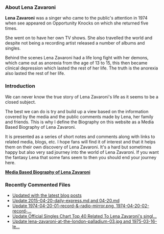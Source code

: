 ### About Lena Zavaroni

<p><strong>Lena Zavaroni</strong> was a singer who came to the public's attention in 1974 when see appeared on Opportunity Knocks on which she returned five times.</p>

<p>She went on to have her own TV shows. She also travelled the world and despite not being a recording artist released a number of albums and singles.</p>

<p>Behind the scenes Lena Zavaroni had a life long fight with her demons, which came out as anorexia from the age of 13 to 15, this then became clinical depression which lasted the rest of her life. The truth is the anorexia also lasted the rest of her life.</p>

### Introduction

<p>We can never know the true story of Lena Zavaroni's life as it seems to be a closed subject.</p>

<p>The best we can do is try and build up a view based on the information covered by the media and the public comments made by Lena, her family and friends. This is why I define the Biography on this website as a Media Based Biography of Lena Zavaroni.</p>

<p>It is presented as a series of short notes and comments along with links to related media, blogs, etc. I hope fans will find it of interest and that it helps them on their own discovery of Lena Zavaroni. It's a hard but sometimes happy but also very sad journey into the world of Lena Zavaroni. If you want the fantasy Lena that some fans seem to then you should end your journey here.</p>

<a href="https://fanzoflenazavaroni.github.io/biography/lena-zavaroni/"><strong>Media Based Biography of Lena Zavaroni</strong></a>

### Recently Commented Files

<!-- BLOG-POST-LIST:START -->
- [Updated with the latest blog posts](https://github.com/FanzOfLenaZavaroni/fanzoflenazavaroni.github.io/commit/4e1479d10fcb246dce8d0b0a26e9b789ae2b5aed)
- [Update 2015-04-20-daily-express.md and 04-20.md](https://github.com/FanzOfLenaZavaroni/fanzoflenazavaroni.github.io/commit/497af4ec2a2593b6aad1447b643c670ea134d48d)
- [Update 1974-04-20-01-record-&amp;-radio-mirror.png, 1974-04-20-02-record-…](https://github.com/FanzOfLenaZavaroni/fanzoflenazavaroni.github.io/commit/f2bd04d6f75df28b2a75eda6ec1b36be9240331c)
- [Update Official Singles Chart Top 40 Related To Lena Zavaroni&#39;s singl…](https://github.com/FanzOfLenaZavaroni/fanzoflenazavaroni.github.io/commit/21d694b455a6988995dcec3729a527bb62e51dd3)
- [Update lena-zavaroni-at-the-london-palladium-03.jpg and 1975-03-16-le…](https://github.com/FanzOfLenaZavaroni/fanzoflenazavaroni.github.io/commit/e4293bcbb7ee90adb3d1967c370cea0f700c9ede)
<!-- BLOG-POST-LIST:END -->
